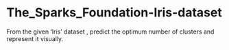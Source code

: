 # The_Sparks_Foundation-Iris-dataset
From the given ‘Iris’ dataset , predict the optimum number of
clusters and represent it visually.
